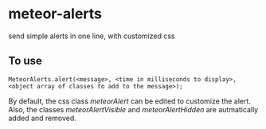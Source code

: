 # meteor-alerts
send simple alerts in one line, with customized css

## To use

    MeteorAlerts.alert(<message>, <time in milliseconds to display>, <object array of classes to add to the message>);

By default, the css class _meteorAlert_ can be edited to customize the alert. Also, the classes _meteorAlertVisible_ and _meteorAlertHidden_ are autmatically added and removed.
